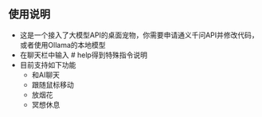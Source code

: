 ## 使用说明
- 这是一个接入了大模型API的桌面宠物，你需要申请通义千问API并修改代码，或者使用Ollama的本地模型
- 在聊天栏中输入 # help得到特殊指令说明
- 目前支持如下功能
  - 和AI聊天
  - 跟随鼠标移动
  - 放烟花
  - 冥想休息
